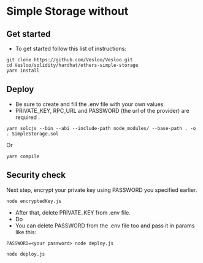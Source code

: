 # Simple Storage without

## Get started

-   To get started follow this list of instructions:

```
git clone https://github.com/Vesloo/Vesloo.git
cd Vesloo/solidity/hardhat/ethers-simple-storage
yarn install
```

## Deploy

-   Be sure to create and fill the .env file with your own values.
-   PRIVATE_KEY, RPC_URL and PASSWORD (the url of the provider) are required .

```
yarn solcjs --bin --abi --include-path node_modules/ --base-path . -o . SimpleStorage.sol
```

Or

```
yarn compile
```

## Security check

Next step, encrypt your private key using PASSWORD you specified earlier.

```
node encryptedKey.js
```

-   After that, delete PRIVATE_KEY from .env file.
-   Do
-   You can delete PASSWORD from the .env file too and pass it in params like this:

```
PASSWORD=<your password> node deploy.js
```

```
node deploy.js
```
